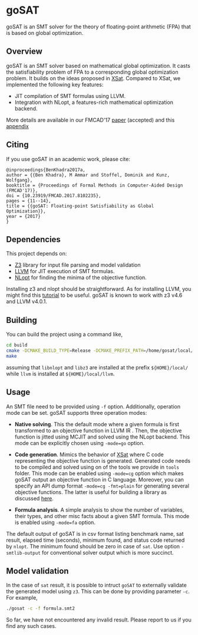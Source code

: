 # goSAT
goSAT is an SMT solver for the theory of floating-point arithmetic (FPA) that is based 
on global optimization.

## Overview 
goSAT is an SMT solver based on mathematical global optimization. It casts the satisfiability
problem of FPA to a corresponding global optimization problem. 
It builds on the ideas proposed in [XSat]. Compared to XSat, we implemented 
the following key features:

- JIT compilation of SMT formulas using LLVM.
- Integration with NLopt, a features-rich mathematical optimization backend.

More details are available in our FMCAD'17 [paper] (accepted) and this [appendix]

## Citing

If you use goSAT in an academic work, please cite:

```
@inproceedings{BenKhadra2017a,
author = {{Ben Khadra}, M Ammar and Stoffel, Dominik and Kunz, Wolfgang},
booktitle = {Proceedings of Formal Methods in Computer-Aided Design (FMCAD'17)},
doi = {10.23919/FMCAD.2017.8102235},
pages = {11--14},
title = {{goSAT: Floating-point Satisfiability as Global Optimization}},
year = {2017}
}
```

## Dependencies

This project depends on:

- [Z3] library for input file parsing and model validation
- [LLVM] for JIT execution of SMT formulas.
- [NLopt] for finding the minima of the objective function. 
 
Installing z3 and nlopt should be straightforward. As for installing LLVM, you might 
find this [tutorial] to be useful. goSAT is known to work with z3 v4.6 and LLVM v4.0.1.

## Building 

You can build the project using a command like,

```bash
cd build
cmake -DCMAKE_BUILD_TYPE=Release -DCMAKE_PREFIX_PATH=/home/gosat/local/ -DLLVM_DIR=/home/gosat/local/llvm/lib/cmake/llvm/ ..
make
```
assuming that `libnlopt` and `libz3` are installed at the prefix `${HOME}/local/` 
while `llvm` is installed at `${HOME}/local/llvm`. 

## Usage
An SMT file need to be provided using `-f` option. Additionally, operation mode
can be set. goSAT supports three operation modes:

 - **Native solving**. This the default mode where a given formula is first transformed
 to an objective function in LLVM IR . Then, the objective function is jitted using MCJIT
 and solved using the NLopt backend.  This mode can be explicitly chosen 
 using `-mode=go` option.
 
 - **Code generation**. Mimics the behavior of [XSat] where C code representing the
  objective function is generated. 
  Generated code needs to be compiled and solved using on of the tools we provide in `tools` folder.
  This mode can be enabled using `-mode=cg` option which makes goSAT output 
  an objective function in C language. Moreover, you can specify an API dump format 
  `-mode=cg -fmt=plain` for generating several objective functions. The latter is useful for 
  building a library as discussed [here](tools/README.md).

 - **Formula analysis**. A simple analysis to show the number of variables, their
 types, and other misc facts about a given SMT formula. This mode is enabled
 using `-mode=fa` option.

The default output of goSAT is in csv format listing benchmark name, sat result, 
elapsed time (seconds), minimum found, and status code returned by `nlopt`. 
The minimum found should be zero in case of `sat`. 
Use option `-smtlib-output` for conventional solver output which is more succinct.

## Model validation

In the case of `sat` result, it is possible to intruct `goSAT` to externally validate the 
generated model using `z3`. This can be done by providing parameter `-c`. For example,

```bash
./gosat -c -f formula.smt2
```

So far, we have not encountered any invalid result. Please report to us if you 
find any such cases.


  [Z3]: <https://github.com/Z3Prover/z3>
  [LLVM]: <http://llvm.org/>
  [online]: <http://www.cs.nyu.edu/~barrett/smtlib/QF_FP_Hierarchy.zip>
  [XSat]: <http://dx.doi.org/10.1007/978-3-319-41540-6_11>
  [NLopt]: <https://github.com/stevengj/nlopt>
  [paper]: <https://blog.formallyapplied.com/docs/gosat.pdf>
  [appendix]: <https://blog.formallyapplied.com/2017/05/gosat-faq/>
  [tutorial]: <https://github.com/abenkhadra/llvm-pass-tutorial>
